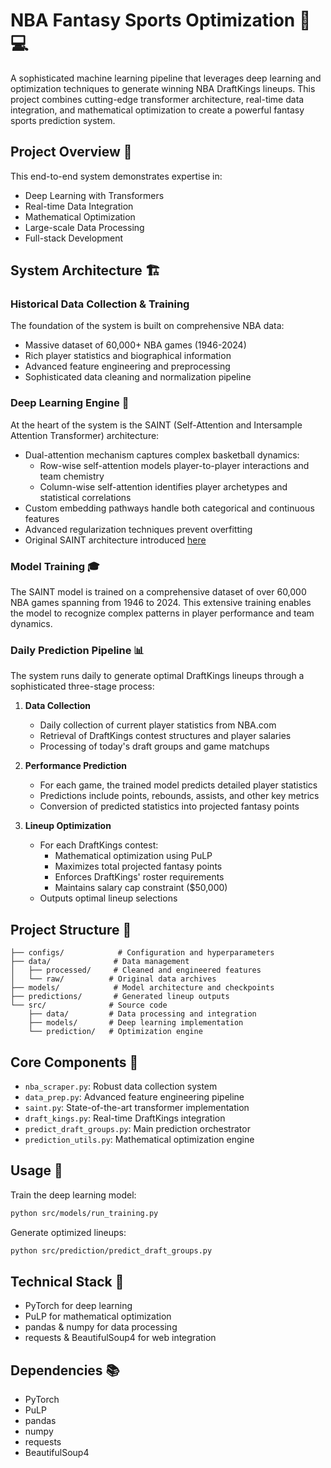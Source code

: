 # NBA Fantasy Sports Optimization 🏀 💻

A sophisticated machine learning pipeline that leverages deep learning and optimization techniques to generate winning NBA DraftKings lineups. This project combines cutting-edge transformer architecture, real-time data integration, and mathematical optimization to create a powerful fantasy sports prediction system.

## Project Overview 🎯

This end-to-end system demonstrates expertise in:
- Deep Learning with Transformers
- Real-time Data Integration
- Mathematical Optimization
- Large-scale Data Processing
- Full-stack Development

## System Architecture 🏗️

### Historical Data Collection & Training
The foundation of the system is built on comprehensive NBA data:
- Massive dataset of 60,000+ NBA games (1946-2024)
- Rich player statistics and biographical information
- Advanced feature engineering and preprocessing
- Sophisticated data cleaning and normalization pipeline

### Deep Learning Engine 🧠
At the heart of the system is the SAINT (Self-Attention and Intersample Attention Transformer) architecture:
- Dual-attention mechanism captures complex basketball dynamics:
  - Row-wise self-attention models player-to-player interactions and team chemistry
  - Column-wise self-attention identifies player archetypes and statistical correlations
- Custom embedding pathways handle both categorical and continuous features
- Advanced regularization techniques prevent overfitting
- Original SAINT architecture introduced [here](https://github.com/somepago/saint?tab=readme-ov-file)


### Model Training 🎓
The SAINT model is trained on a comprehensive dataset of over 60,000 NBA games spanning from 1946 to 2024. This extensive training enables the model to recognize complex patterns in player performance and team dynamics.

### Daily Prediction Pipeline 📊
The system runs daily to generate optimal DraftKings lineups through a sophisticated three-stage process:

1. **Data Collection**
   - Daily collection of current player statistics from NBA.com
   - Retrieval of DraftKings contest structures and player salaries
   - Processing of today's draft groups and game matchups

2. **Performance Prediction**
   - For each game, the trained model predicts detailed player statistics
   - Predictions include points, rebounds, assists, and other key metrics
   - Conversion of predicted statistics into projected fantasy points

3. **Lineup Optimization**
   - For each DraftKings contest:
     - Mathematical optimization using PuLP
     - Maximizes total projected fantasy points
     - Enforces DraftKings' roster requirements
     - Maintains salary cap constraint ($50,000)
   - Outputs optimal lineup selections

## Project Structure 📁

```
├── configs/            # Configuration and hyperparameters
├── data/              # Data management
│   ├── processed/     # Cleaned and engineered features
│   └── raw/          # Original data archives
├── models/            # Model architecture and checkpoints
├── predictions/       # Generated lineup outputs
└── src/              # Source code
    ├── data/         # Data processing and integration
    ├── models/       # Deep learning implementation
    └── prediction/   # Optimization engine
```

## Core Components 🔧

- `nba_scraper.py`: Robust data collection system
- `data_prep.py`: Advanced feature engineering pipeline
- `saint.py`: State-of-the-art transformer implementation
- `draft_kings.py`: Real-time DraftKings integration
- `predict_draft_groups.py`: Main prediction orchestrator
- `prediction_utils.py`: Mathematical optimization engine

## Usage 🚀

Train the deep learning model:
```bash
python src/models/run_training.py
```

Generate optimized lineups:
```bash
python src/prediction/predict_draft_groups.py
```

## Technical Stack 💪

- PyTorch for deep learning
- PuLP for mathematical optimization
- pandas & numpy for data processing
- requests & BeautifulSoup4 for web integration

## Dependencies 📚

- PyTorch
- PuLP
- pandas
- numpy
- requests
- BeautifulSoup4
